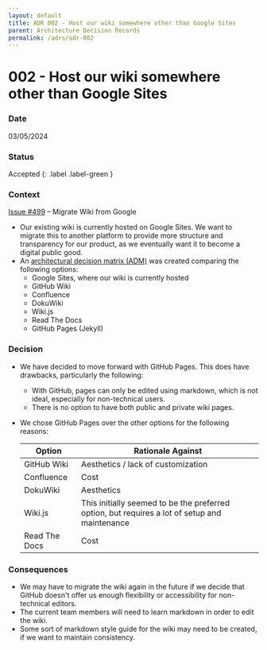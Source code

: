 ```yaml
---
layout: default
title: ADR 002 - Host our wiki somewhere other than Google Sites
parent: Architecture Decision Records
permalink: /adrs/adr-002
---
```


# 002 - Host our wiki somewhere other than Google Sites

### Date

03/05/2024

### Status

Accepted
{: .label .label-green }

### Context

[Issue #499](https://github.com/PublicDataWorks/complaint-manager/issues/499) – Migrate Wiki from Google

-   Our existing wiki is currently hosted on Google Sites. We want to migrate this to another platform to provide more structure and transparency for our product, as we eventually want it to become a digital public good.
-   An [architectural decision matrix (ADM)](https://docs.google.com/spreadsheets/d/1CnENYvGxAxI-C9YUOJot7cYBVaAnOW06jlZBjD66tOQ/edit#gid=0) was created comparing the following options:
    -   Google Sites, where our wiki is currently hosted
    -   GitHub Wiki
    -   Confluence
    -   DokuWiki
    -   Wiki.js
    -   Read The Docs
    -   GitHub Pages (Jekyll)

### Decision

-   We have decided to move forward with GitHub Pages. This does have drawbacks, particularly the following:
    -   With GitHub, pages can only be edited using markdown, which is not ideal, especially for non-technical users.
    -   There is no option to have both public and private wiki pages.
-   We chose GitHub Pages over the other options for the following reasons:

    | Option        | Rationale Against                                                                             |
    | ------------- | --------------------------------------------------------------------------------------------- |
    | GitHub Wiki   | Aesthetics / lack of customization                                                            |
    | Confluence    | Cost                                                                                          |
    | DokuWiki      | Aesthetics                                                                                    |
    | Wiki.js       | This initially seemed to be the preferred option, but requires a lot of setup and maintenance |
    | Read The Docs | Cost                                                                                          |

### Consequences

-   We may have to migrate the wiki again in the future if we decide that GitHub doesn't offer us enough flexibility or accessibility for non-technical editors.
-   The current team members will need to learn markdown in order to edit the wiki.
-   Some sort of markdown style guide for the wiki may need to be created, if we want to maintain consistency.
